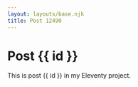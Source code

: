 ```yaml
---
layout: layouts/base.njk
title: Post 12490
---
```


# Post {{ id }}

This is post {{ id }} in my Eleventy project.
